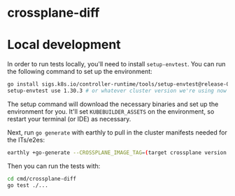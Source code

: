 # crossplane-diff

# Local development

In order to run tests locally, you'll need to install `setup-envtest`.  You can run the following command to set up the environment:

```bash
go install sigs.k8s.io/controller-runtime/tools/setup-envtest@release-0.20
setup-envtest use 1.30.3 # or whatever cluster version we're using now
```

The setup command will download the necessary binaries and set up the environment for you.  It'll set 
`KUBEBUILDER_ASSETS` on the environment, so restart your terminal (or IDE) as necessary.

Next, run `go generate` with earthly to pull in the cluster manifests needed for the ITs/e2es:

```bash
earthly +go-generate --CROSSPLANE_IMAGE_TAG=(target crossplane version here)
```

Then you can run the tests with:

```bash
cd cmd/crossplane-diff
go test ./...
```


